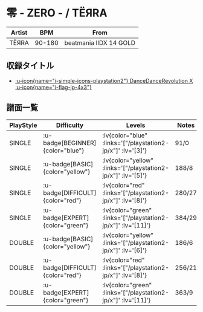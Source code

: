 # 零 - ZERO - / TЁЯRA

|Artist|BPM|From|
|------|---|----|
|TЁЯRA|90-180|beatmania IIDX 14 GOLD|

## 収録タイトル

- [ :u-icon{name="i-simple-icons-playstation2"} DanceDanceRevolution X :u-icon{name="i-flag-jp-4x3"} ](/playstation2-jp/x)

## 譜面一覧

|PlayStyle|Difficulty|Levels|Notes|Movie|
|---------|----------|------|-----|-----|
|SINGLE| :u-badge[BEGINNER]{color="blue"} | :lv{color="blue" :links='["/playstation2-jp/x"]' :lv='[3]'} |91/0||
|SINGLE| :u-badge[BASIC]{color="yellow"} | :lv{color="yellow" :links='["/playstation2-jp/x"]' :lv='[5]'} |188/8||
|SINGLE| :u-badge[DIFFICULT]{color="red"} | :lv{color="red" :links='["/playstation2-jp/x"]' :lv='[8]'} |280/27||
|SINGLE| :u-badge[EXPERT]{color="green"} | :lv{color="green" :links='["/playstation2-jp/x"]' :lv='[11]'} |384/29||
|DOUBLE| :u-badge[BASIC]{color="yellow"} | :lv{color="yellow" :links='["/playstation2-jp/x"]' :lv='[6]'} |186/6||
|DOUBLE| :u-badge[DIFFICULT]{color="red"} | :lv{color="red" :links='["/playstation2-jp/x"]' :lv='[8]'} |256/21||
|DOUBLE| :u-badge[EXPERT]{color="green"} | :lv{color="green" :links='["/playstation2-jp/x"]' :lv='[11]'} |363/9||

